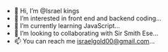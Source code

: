 - 👋 Hi, I’m @Israel kings
- 👀 I’m interested in front end and backend coding...
- 🌱 I’m currently learning JavaScript...
- 💞️ I’m looking to collaborating with Sir Smith Ese...
- 📫 You can reach me israelgold00@gmail.com...

<!---
Israel kings/Israel kings is a ✨ special ✨ repository because its `README.md` (this file) appears on your GitHub profile.
You can click the Preview link to take a look at your changes.
--->
